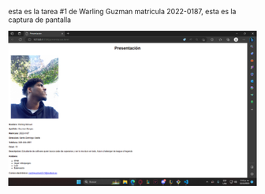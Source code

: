 esta es la tarea #1 de Warling Guzman matricula 2022-0187, esta es la captura de pantalla

![Mi captura de pantalla](tarea1.png)